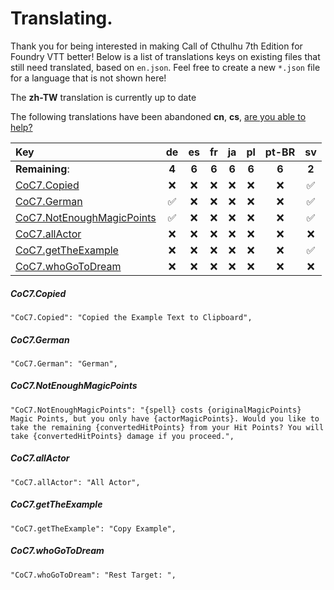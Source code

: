 # Translating.

Thank you for being interested in making Call of Cthulhu 7th Edition for Foundry VTT better! Below is a list of translations keys on existing files that still need translated, based on `en.json`. Feel free to create a new `*.json` file for a language that is not shown here!

The **zh-TW** translation is currently up to date

The following translations have been abandoned **cn**, **cs**, [are you able to help?](./ABANDONED.md)

| Key                                                    |    de    |    es    |    fr    |    ja    |    pl    |  pt-BR   |    sv    |
| :----------------------------------------------------- | :------: | :------: | :------: | :------: | :------: | :------: | :------: |
| **Remaining**:                                         |  **4**   |  **6**   |  **6**   |  **6**   |  **6**   |  **6**   |  **2**   |
| [CoC7.Copied](#coc7copied)                             | &#x274C; | &#x274C; | &#x274C; | &#x274C; | &#x274C; | &#x274C; | &#9989;  |
| [CoC7.German](#coc7german)                             | &#9989;  | &#x274C; | &#x274C; | &#x274C; | &#x274C; | &#x274C; | &#9989;  |
| [CoC7.NotEnoughMagicPoints](#coc7notenoughmagicpoints) | &#9989;  | &#x274C; | &#x274C; | &#x274C; | &#x274C; | &#x274C; | &#9989;  |
| [CoC7.allActor](#coc7allactor)                         | &#x274C; | &#x274C; | &#x274C; | &#x274C; | &#x274C; | &#x274C; | &#x274C; |
| [CoC7.getTheExample](#coc7gettheexample)               | &#x274C; | &#x274C; | &#x274C; | &#x274C; | &#x274C; | &#x274C; | &#9989;  |
| [CoC7.whoGoToDream](#coc7whogotodream)                 | &#x274C; | &#x274C; | &#x274C; | &#x274C; | &#x274C; | &#x274C; | &#x274C; |

##### CoC7.Copied

`"CoC7.Copied": "Copied the Example Text to Clipboard",`

##### CoC7.German

`"CoC7.German": "German",`

##### CoC7.NotEnoughMagicPoints

`"CoC7.NotEnoughMagicPoints": "{spell} costs {originalMagicPoints} Magic Points, but you only have {actorMagicPoints}. Would you like to take the remaining {convertedHitPoints} from your Hit Points? You will take {convertedHitPoints} damage if you proceed.",`

##### CoC7.allActor

`"CoC7.allActor": "All Actor",`

##### CoC7.getTheExample

`"CoC7.getTheExample": "Copy Example",`

##### CoC7.whoGoToDream

`"CoC7.whoGoToDream": "Rest Target: ",`
